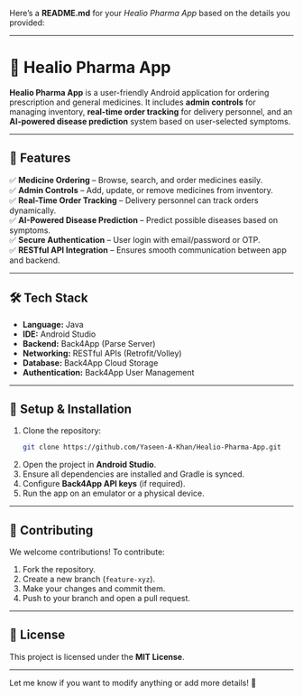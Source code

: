 Here’s a **README.md** for your *Healio Pharma App* based on the details you provided:  

---

# 📱 Healio Pharma App  

**Healio Pharma App** is a user-friendly Android application for ordering prescription and general medicines. It includes **admin controls** for managing inventory, **real-time order tracking** for delivery personnel, and an **AI-powered disease prediction** system based on user-selected symptoms.  

---

## 🚀 Features  
✅ **Medicine Ordering** – Browse, search, and order medicines easily.  
✅ **Admin Controls** – Add, update, or remove medicines from inventory.  
✅ **Real-Time Order Tracking** – Delivery personnel can track orders dynamically.  
✅ **AI-Powered Disease Prediction** – Predict possible diseases based on symptoms.  
✅ **Secure Authentication** – User login with email/password or OTP.  
✅ **RESTful API Integration** – Ensures smooth communication between app and backend.  

---

## 🛠️ Tech Stack  
- **Language:** Java  
- **IDE:** Android Studio  
- **Backend:** Back4App (Parse Server)  
- **Networking:** RESTful APIs (Retrofit/Volley)  
- **Database:** Back4App Cloud Storage  
- **Authentication:** Back4App User Management  

---

## 🔧 Setup & Installation  
1. Clone the repository:  
   ```sh
   git clone https://github.com/Yaseen-A-Khan/Healio-Pharma-App.git
   ```
2. Open the project in **Android Studio**.  
3. Ensure all dependencies are installed and Gradle is synced.  
4. Configure **Back4App API keys** (if required).  
5. Run the app on an emulator or a physical device.  

---

## 🤝 Contributing  
We welcome contributions! To contribute:  
1. Fork the repository.  
2. Create a new branch (`feature-xyz`).  
3. Make your changes and commit them.  
4. Push to your branch and open a pull request.  

---

## 📜 License  
This project is licensed under the **MIT License**.  

---

Let me know if you want to modify anything or add more details! 🚀

